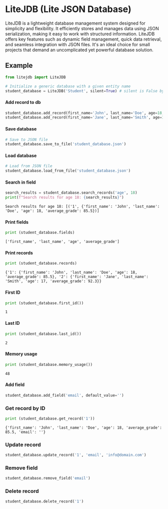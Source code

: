 # LiteJDB (Lite JSON Database)
LiteJDB is a lightweight database management system designed for simplicity and
flexibility. It efficiently stores and manages data using JSON serialization, 
making it easy to work with structured information. LiteJDB offers key features
such as dynamic field management, quick data retrieval, and seamless integration
with JSON files. It's an ideal choice for small projects that demand an
uncomplicated yet powerful database solution.

## Example

```python
from litejdb import LiteJDB

# Initialize a generic database with a given entity name
student_database = LiteJDB('Student', silent=True) # silent is False by default
```

#### Add record to db
```python
student_database.add_record(first_name='John', last_name='Doe', age=18, average_grade=85.5)
student_database.add_record(first_name='Jane', last_name='Smith', age=17, average_grade=92.3)
```

#### Save database
```python
# Save to JSON file
student_database.save_to_file('student_database.json')
```

#### Load database
```python
# Load from JSON file
student_database.load_from_file('student_database.json')
```

#### Search in field
```python
search_results = student_database.search_records('age', 18)
print(f"Search results for age 18: {search_results}")
```
`Search results for age 18: [('1', {'first_name': 'John', 'last_name': 'Doe', 'age': 18, 'average_grade': 85.5})]`


#### Print fields
```python
print (student_database.fields)
```
`['first_name', 'last_name', 'age', 'average_grade']`

#### Print records
```python
print (student_database.records)
```
`{'1': {'first_name': 'John', 'last_name': 'Doe', 'age': 18, 'average_grade': 85.5}, '2': {'first_name': 'Jane', 'last_name': 'Smith', 'age': 17, 'average_grade': 92.3}}`


#### First ID
```python
print (student_database.first_id())
```
`1`

#### Last ID
```python
print (student_database.last_id())
```
`2`

#### Memory usage
```python
print (student_database.memory_usage())
```
`48`

#### Add field
```python
student_database.add_field('email', default_value='')
```

### Get record by ID
```python
print (student_database.get_record('1'))
```
`{'first_name': 'John', 'last_name': 'Doe', 'age': 18, 'average_grade': 85.5, 'email': ''}`

### Update record
```python
student_database.update_record('1', 'email', 'info@domain.com')
```

### Remove field
```python
student_database.remove_field('email')
```

### Delete record
```python
student_database.delete_record('1')
```
